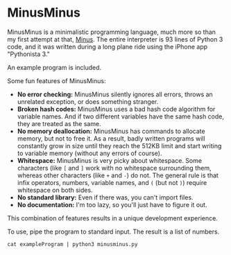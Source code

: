 # MinusMinus
MinusMinus is a minimalistic programming language, much more so than my first attempt at that, [Minus](https://github.com/vanjac/Minus/). The entire interpreter is 93 lines of Python 3 code, and it was written during a long plane ride using the iPhone app "Pythonista 3."

An example program is included.

Some fun features of MinusMinus:
- **No error checking:** MinusMinus silently ignores all errors, throws an unrelated exception, or does something stranger.
- **Broken hash codes:** MinusMinus uses a bad hash code algorithm for variable names. And if two different variables have the same hash code, they are treated as the same.
- **No memory deallocation:** MinusMinus has commands to allocate memory, but not to free it. As a result, badly written programs will constantly grow in size until they reach the 512KB limit and start writing to variable memory (without any errors of course).
- **Whitespace:** MinusMinus is very picky about whitespace. Some characters (like `[` and `]` work with no whitespace surrounding them, whereas other characters (like `+` and `-`) do not. The general rule is that infix operators, numbers, variable names, and `(` (but not `)`) require whitespace on both sides.
- **No standard library:** Even if there was, you can't import files.
- **No documentation:** I'm too lazy, so you'll just have to figure it out.

This combination of features results in a unique development experience.

To use, pipe the program to standard input. The result is a list of numbers.

`cat exampleProgram | python3 minusminus.py`

